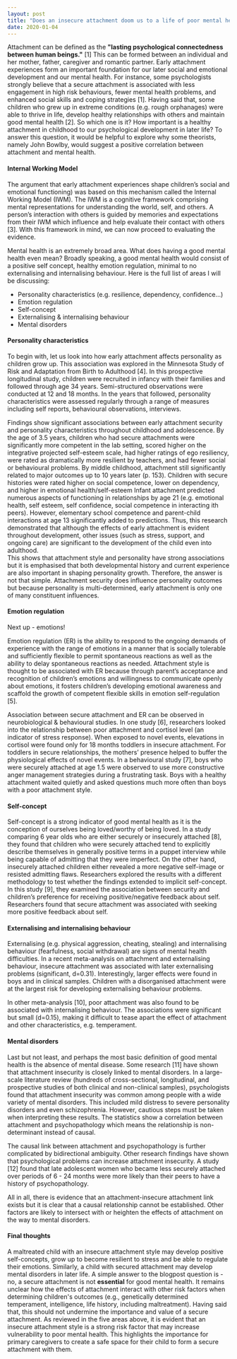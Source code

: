 ```yaml
---
layout: post
title: "Does an insecure attachment doom us to a life of poor mental health?"
date: 2020-01-04
---
```


Attachment can be defined as the **"lasting psychological connectedness between human beings."** [1] This can be formed between an individual and her mother, father, caregiver and romantic partner. Early attachment experiences form an important foundation for our later social and emotional development and our mental health. For instance, some psychologists strongly believe that a secure attachment is associated with less engagement in high risk behaviours, fewer mental health problems, and enhanced social skills and coping strategies [1]. Having said that, some children who grew up in extreme conditions (e.g. rough orphanages) were able to thrive in life, develop healthy relationships with others and maintain good mental health [2]. So which one is it? How important is a healthy attachment in childhood to our psychological development in later life? 
To answer this question, it would be helpful to explore why some theorists, namely John Bowlby, would suggest a positive correlation between attachment and mental health.

#### Internal Working Model

The argument that early attachment experiences shape children’s social and emotional functioning) was based on this mechanism called the Internal Working Model (IWM). The IWM is a cognitive framework comprising mental representations for understanding the world, self, and others. A person’s interaction with others is guided by memories and expectations from their IWM which influence and help evaluate their contact with others [3]. With this framework in mind, we can now proceed to evaluating the evidence. 

Mental health is an extremely broad area. What does having a good mental health even mean? Broadly speaking, a good mental health would consist of a positive self concept, healthy emotion regulation, minimal to no externalising and internalising behaviour. Here is the full list of areas I will be discussing:

* Personality characteristics (e.g. resilience, dependency, confidence...)
* Emotion regulation
* Self-concept
* Externalising & internalising behaviour
* Mental disorders 

#### Personality characteristics
To begin with, let us look into how early attachment affects personality as children grow up. This association was explored in the Minnesota Study of Risk and Adaptation from Birth to Adulthood [4]. In this prospective longitudinal study, children were recruited in infancy with their families and followed through age 34 years. Semi-structured observations were conducted at 12 and 18 months. In the years that followed, personality characteristics were assessed regularly through a range of measures including self reports,  behavioural observations, interviews. 

Findings show significant associations between early attachment security and personality characteristics throughout childhood and adolescence. By the age of 3.5 years, children who had secure attachments were significantly more competent in the lab setting, scored higher on the integrative projected self-esteem scale, had higher ratings of ego resiliency, were rated as dramatically more resilient by teachers, and had fewer social or behavioural problems. By middle childhood, attachment still significantly related to major outcomes up to 10 years later (p. 153). Children with secure histories were rated higher on social competence, lower on dependency, and higher in emotional health/self-esteem Infant attachment predicted numerous aspects of functioning in relationships by age 21 (e.g. emotional health, self esteem, self confidence, social competence in interacting ith peers). However, elementary school competence and parent-child interactions at age 13 significantly added to predictions. Thus, this research demonstrated that although the effects of early attachment is evident throughout development, other issues (such as stress, support, and ongoing care) are significant to the development of the child even into adulthood.  
This shows that attachment style and personality have strong associations but it is emphasised that both developmental history and current experience are also important in shaping personality growth. Therefore, the answer is not that simple. Attachment security does influence personality outcomes but because personality is multi-determined, early attachment is only one of many constituent influences.

#### Emotion regulation
Next up - emotions! 

Emotion regulation (ER) is the ability to respond to the ongoing demands of experience with the range of emotions in a manner that is socially tolerable and sufficiently flexible to permit spontaneous reactions as well as the ability to delay spontaneous reactions as needed. Attachment style is thought to be associated with ER because through parent’s acceptance and recognition of children’s emotions and willingness to communicate openly about emotions, it fosters children’s developing emotional awareness and scaffold the growth of competent flexible skills in emotion self-regulation [5].

Association between secure attachment and ER can be observed in neurobiological & behavioural studies. In one study [6], researchers looked into the relationship between poor attachment and cortisol level (an indicator of stress response). When exposed to novel events, elevations in cortisol were found only for 18 months toddlers in insecure attachment. For  toddlers in secure relationships, the mothers’ presence helped to buffer the physiological effects of novel events. In a behavioural study [7], boys who were securely attached at age 1.5 were observed to use more constructive anger management strategies during a frustrating task. Boys with a healthy attachment waited quietly and asked questions much more often than boys with a poor attachment style.

#### Self-concept
Self-concept is a strong indicator of good mental health as it is the conception of ourselves being loved/worthy of being loved. In a study comparing 6 year olds who are either securely or insecurely attached [8], they found that children who were securely attached tend to explicitly describe themselves in generally positive terms in a puppet interview while being capable of admitting that they were imperfect. On the other hand, insecurely attached children either revealed a more negative self-image or resisted admitting flaws. Researchers explored the results with a different methodology to test whether the findings extended to implicit self-concept. In this study [9], they examined the association between security and children’s preference for receiving positive/negative feedback about self. Researchers found that secure attachment was associated with seeking more positive feedback about self. 

#### Externalising and internalising behaviour
Externalising (e.g. physical aggression, cheating, stealing) and internalising behaviour (fearfulness, social withdrawal) are signs of mental health difficulties. In a recent meta-analysis on attachment and externalising behaviour, insecure attachment was associated with later externalising problems (significant, d=0.31). Interestingly, larger effects were found in boys and in clinical samples. Children with a disorganised attachment were at the largest risk for developing externalising behaviour problems.

In other meta-analysis [10], poor attachment was also found to be associated with internalising behaviour. The associations were significant but small (d=0.15), making it difficult to tease apart the effect of attachment and other characteristics, e.g. temperament.

#### Mental disorders
Last but not least, and perhaps the most basic definition of good mental health is the absence of mental disease. Some research [11] have shown that attachment insecurity is closely linked to mental disorders. In a large-scale literature review (hundreds of cross-sectional, longitudinal, and prospective studies of both clinical and non-clinical samples), psychologists found that attachment insecurity was common among people with a wide variety of mental disorders. This included mild distress to severe personality disorders and even schizophrenia. However, cautious steps must be taken when interpreting these results. The statistics show a correlation between attachment and psychopathology which means the relationship is non-determinant instead of  causal. 

The causal link between attachment and psychopathology is further complicated by bidirectional ambiguity. Other research findings have shown that psychological problems can increase attachment insecurity. A study [12] found that late adolescent women who became less securely attached over periods of 6 - 24 months were more likely than their peers to have a history of psychopathology. 

All in all, there is evidence that an attachment-insecure attachment link exists but it is clear that a causal relationship cannot be established. Other factors are likely to intersect with or heighten the effects of attachment on the way to mental disorders.

#### Final thoughts
A maltreated child with an insecure attachment style may develop positive self-concepts, grow up to become resilient to stress and be able to regulate their emotions. Similarly, a child with secured attachment may develop mental disorders in later life. A simple answer to the blogpost question is - no, a secure attachment is not **essential** for good mental health. It remains unclear how the effects of attachment interact with other risk factors when determining children's outcomes (e.g., genetically determined temperament, intelligence, life history, including maltreatment). Having said that, this should not undermine the importance and value of a secure attachment. As reviewed in the five areas above, it is evident that an insecure attachment style is a strong risk factor that may increase vulnerability to poor mental health. This highlights the importance for primary caregivers to create a safe space for their child to form a secure attachment with them. 

